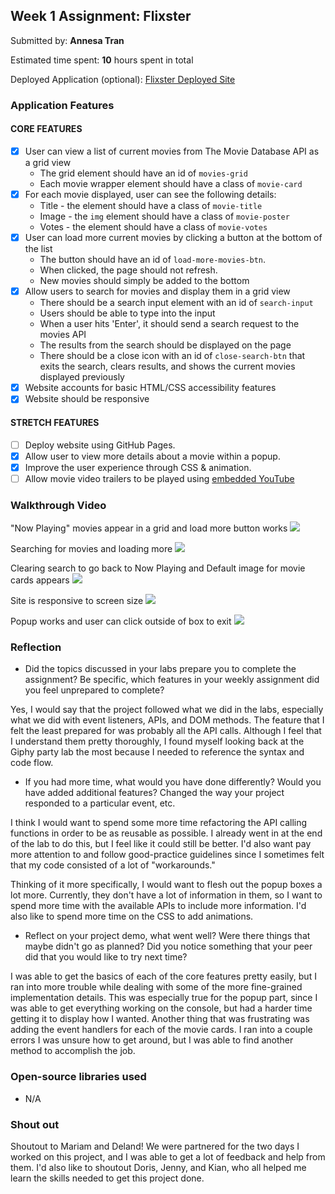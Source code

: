## Week 1 Assignment: Flixster

Submitted by: **Annesa Tran**

Estimated time spent: **10** hours spent in total

Deployed Application (optional): [Flixster Deployed Site](ADD_LINK_HERE)

### Application Features

#### CORE FEATURES

- [x] User can view a list of current movies from The Movie Database API as a grid view
  - The grid element should have an id of `movies-grid`
  - Each movie wrapper element should have a class of `movie-card`
- [x] For each movie displayed, user can see the following details:
  - Title - the element should have a class of `movie-title`
  - Image - the `img` element should have a class of `movie-poster`
  - Votes - the element should have a class of `movie-votes`
- [x] User can load more current movies by clicking a button at the bottom of the list
  - The button should have an id of `load-more-movies-btn`.
  - When clicked, the page should not refresh.
  - New movies should simply be added to the bottom
- [x] Allow users to search for movies and display them in a grid view
  - There should be a search input element with an id of `search-input`
  - Users should be able to type into the input
  - When a user hits 'Enter', it should send a search request to the movies API
  - The results from the search should be displayed on the page
  - There should be a close icon with an id of `close-search-btn` that exits the search, clears results, and shows the current movies displayed previously
- [x] Website accounts for basic HTML/CSS accessibility features
- [x] Website should be responsive

#### STRETCH FEATURES

- [ ] Deploy website using GitHub Pages. 
- [x] Allow user to view more details about a movie within a popup.
- [x] Improve the user experience through CSS & animation.
- [ ] Allow movie video trailers to be played using [embedded YouTube](https://support.google.com/youtube/answer/171780?hl=en)

### Walkthrough Video

"Now Playing" movies appear in a grid and load more button works
![](https://previews.dropbox.com/p/thumb/ABguihS5YL-_lxFdrU2n-tT7fah2j5Y70i1Bqgn9Oso7lY3GL-rb9mAznfR7FzCOEuOQgBgw4mcr95Wffzqi9LCD7qmiRSIzwWqXl7dfW2lHOHH11vVpXrkotHQqWyReeGGOrcd8Aa4HNIywxjg9Wz302hVuGEGe5BYgcavQn9z_qlvFO-erYOch3y_Ts7jOD3bZjGjwboz_3xtn87cDoZaeAM8AydRT7-LYAJGdigtc10P_pGoLCauCpJgJEcYSF_kZSiaOR7VkOUFVwWu-oUBSysHrYylBJO2_IbfwuAHYQwnlrtgBeAHPl8UeFFR1oRrUNYp7ypOxHO9oIDp8ru_uLsbqZtgSJzbG6AaEf4NSjFsXxZ4egHD9AXQrplJiGsomBI3t8gDqGrRhyKj73XhSZgA-g8bA5SP1zC_wSt_8dwkSII7qNIHj2OXInN_QnExwLaEU2XYbjqkD70X6zyfv5lFIDz7kdyE7a9xVIlVhSkCb7gNfoPii2NLPmmWS7x02Y38zMKDK5ZhtMe2PcN3aZLZgw4QOilHL1OuZCh6ZgqEzLfkIbVp7HAA8unnWhss/p.gif)

Searching for movies and loading more
![](https://previews.dropbox.com/p/thumb/ABjFvsJ4i60MRCV2R7VydoNDZPM2XYuKtVcDoBUvPTlwPetoHACSFUWp_Eozk2n7Aj4vA5_x868jORE_9Bf_rco7lAz07hFhAVG8OazQOBH02DYo7x6H9WR8bhIIUyjn7e_KWJUrmNhZVlBT0lPL17PyYR0m6PPOd-gbdR5fNpUI8AHV6umteekpvFiijqMclvxpsl4Iq2HO102cM0kYutb5U98MdP_XjEyzNob5T5nX82anZKpkkNsEr4XcBcXDL3TDgMb-GL6sobkBShkkNYLoMbMTmP-NYQ_OJm70k8rk8Gz09EgKI0O41D7ysVwtyLGc4lwAyO3djJMR1BfVNZbvpeYCpwUJjIXW8IAog2ZigOmkdOfIaQ8t_QeSNhAAnb8T86qSgctz85tXNbM1rISMdDvslko6g0cMYhbE97eUjibztDXvpxDXqjEwumvlvX7t8xO1aV_FqyH0h6LU4TArWrhbhpdpYD0UHwlP0laKZjIRt4-fGn7l2MRm0lyv7U8/p.gif)

Clearing search to go back to Now Playing and Default image for movie cards appears
![](https://previews.dropbox.com/p/thumb/ABi-Z88YW0fRNDcDW6RB6rRCwZofbGPTVsj7FzIpjNGQJXoqRg7d2kU3LjxfdxmTnXQ8M5hvtNPzw4umrrf5oUi0iA7HXr5xki8O_S7zdTnuAquiW2TRnVEnsVBgrgv9eCRG3drDyDKwAWY77aK9FXRc6extHe-iJX040KZFFAwvfSw_DdZBU1SDwCzv-eSActKo-tm8qyU_JQkxaTOCT-sDeCojO32CIuvwmrT8eh4VNrKIyVHOQWqrddJIGt2gTR-hGD1zVrMBEWTybSlruXwsbWDTbBicpnnq_9pOgZT38kOnI-l4Mc2JA6lINzG7zoyyXVajIS2Ub1T0BamWnXJ1zmvopksFITiLOQySvjc6iQ49YlBL3m83OuE070NCI5td3yc2UjIPAA23fI_VojXOYuYzaa5mM8_RBbWL8iOcTUcHFlqJfjLTV4Fs16eD72w/p.gif)

Site is responsive to screen size
![](https://previews.dropbox.com/p/thumb/ABjvq3MqnJ76emPogqwZr5xUbMHi8BhZxfYEOggUiY_e5OWJRtyvBFRBv88JMWD_EFuovCX_TaACh7_SuKa-w9yWkRvSRuyd9nFINDo8qzmXOZWlNUmICPaFC504ahtxZwSFe1-YXXACjqgZBhX2ygQWhJfFqGkRCsKaS8LIpm4j08YzZ9uQSYOQ7vbWIjhpL4JlM0SRrPXX6Ekvi5G9wS2SVRu1tuBHakJHSw5suxuFLljLsLjP3jDP_RudyqqwExDlJUDTS2UKwzeg1Qsx6RaEd2EEJ29VTSjmR_R2waM-9UhI9kvwEsOX33nXo2_th5e4gJXqZyCkxcj1dN2kHrHV-7YypzsPMc2VINL8onc26irRAKZn3LlDW3Djgc9NVXzKVBNOfKwLzSn_PYfvfMf-0hKb06ggQpPGzQKPBd0bGupeHBpO9prrimKn1unMF6c/p.gif)

Popup works and user can click outside of box to exit
![](https://previews.dropbox.com/p/thumb/ABgXZZIcVcer_7oP_FMRvaNJgbi9cWsKMP4oUApvkFHR9gpg4cZgvXgu4CgIVcYM3B9a1mZFfOPdIKx5wnCniECvcPBFRNuuFi53yU3-J8dld_DLYeJLZhRlhg-yHrfT086uvDQDfJVM1oW4FI4Ru6mlxO9jIPkJ3wRZbXE6rsSJf4p2fWiDFZxh3tpShH_7uYt122c9SDo0uErqNB1c27SCRgyfRPO2wIr63iCsbF0sUJWLKtHagIgrrkB-PAC_38E-589Ybj3b4w6LtkbJ2FxVEcAnnHgQzX9o2kTIpmEwI6kc3aeMnT6v_gwvs9RHYArFIA4v00XLX8g4RvZfIp7l-FKLOrT3XjK8i4aA4mQCfGKsZUUq0Qad2vhx0ZPhpvg/p.gif)

### Reflection

* Did the topics discussed in your labs prepare you to complete the assignment? Be specific, which features in your weekly assignment did you feel unprepared to complete?

Yes, I would say that the project followed what we did in the labs, especially what we did with event listeners, APIs, and DOM methods. The feature that I felt the least prepared for was probably all the API calls. Although I feel that I understand them pretty thoroughly, I found myself looking back at the Giphy party lab the most because I needed to reference the syntax and code flow.

* If you had more time, what would you have done differently? Would you have added additional features? Changed the way your project responded to a particular event, etc.
  
I think I would want to spend some more time refactoring the API calling functions in order to be as reusable as possible. I already went in at the end of the lab to do this, but I feel like it could still be better. I'd also want pay more attention to and follow good-practice guidelines since I sometimes felt that my code consisted of a lot of "workarounds." 

Thinking of it more specifically, I would want to flesh out the popup boxes a lot more. Currently, they don't have a lot of information in them, so I want to spend more time with the available APIs to include more information. I'd also like to spend more time on the CSS to add animations.

* Reflect on your project demo, what went well? Were there things that maybe didn't go as planned? Did you notice something that your peer did that you would like to try next time?

I was able to get the basics of each of the core features pretty easily, but I ran into more trouble while dealing with some of the more fine-grained implementation details. This was especially true for the popup part, since I was able to get everything working on the console, but had a harder time getting it to display how I wanted. Another thing that was frustrating was adding the event handlers for each of the movie cards. I ran into a couple errors I was unsure how to get around, but I was able to find another method to accomplish the job.

### Open-source libraries used

- N/A

### Shout out

Shoutout to Mariam and Deland! We were partnered for the two days I worked on this project, and I was able to get a lot of feedback and help from them. I'd also like to shoutout Doris, Jenny, and Kian, who all helped me learn the skills needed to get this project done.
